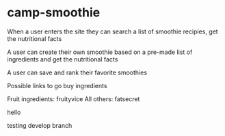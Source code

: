 # camp-smoothie

When a user enters the site they can search a list of smoothie recipies, get the nutritional facts

A user can create their own smoothie based on a pre-made list of ingredients and get the nutritional facts

A user can save and rank their favorite smoothies

Possible links to go buy ingredients


Fruit ingredients: fruityvice
All others: fatsecret

hello

testing develop branch 